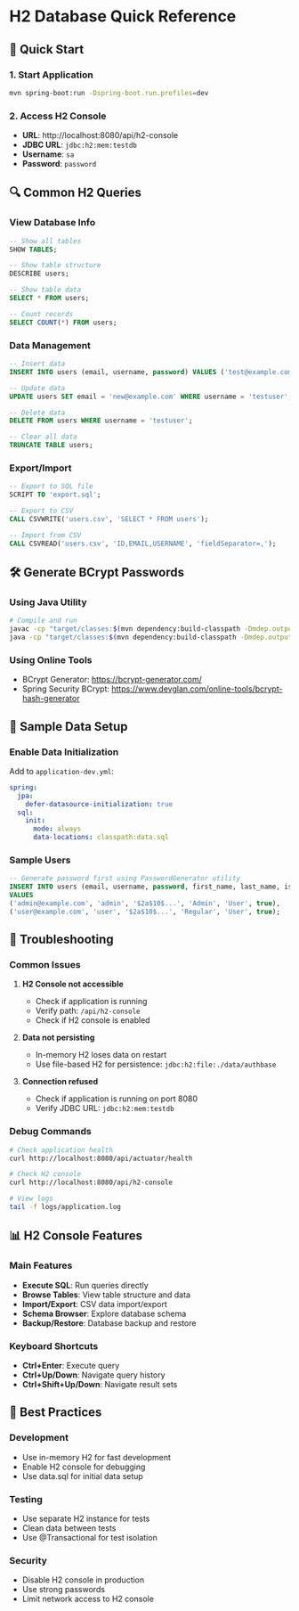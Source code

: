 # H2 Database Quick Reference

## 🚀 **Quick Start**

### 1. Start Application

```bash
mvn spring-boot:run -Dspring-boot.run.profiles=dev
```

### 2. Access H2 Console

- **URL**: http://localhost:8080/api/h2-console
- **JDBC URL**: `jdbc:h2:mem:testdb`
- **Username**: `sa`
- **Password**: `password`

## 🔍 **Common H2 Queries**

### View Database Info

```sql
-- Show all tables
SHOW TABLES;

-- Show table structure
DESCRIBE users;

-- Show table data
SELECT * FROM users;

-- Count records
SELECT COUNT(*) FROM users;
```

### Data Management

```sql
-- Insert data
INSERT INTO users (email, username, password) VALUES ('test@example.com', 'testuser', 'password');

-- Update data
UPDATE users SET email = 'new@example.com' WHERE username = 'testuser';

-- Delete data
DELETE FROM users WHERE username = 'testuser';

-- Clear all data
TRUNCATE TABLE users;
```

### Export/Import

```sql
-- Export to SQL file
SCRIPT TO 'export.sql';

-- Export to CSV
CALL CSVWRITE('users.csv', 'SELECT * FROM users');

-- Import from CSV
CALL CSVREAD('users.csv', 'ID,EMAIL,USERNAME', 'fieldSeparator=,');
```

## 🛠️ **Generate BCrypt Passwords**

### Using Java Utility

```bash
# Compile and run
javac -cp "target/classes:$(mvn dependency:build-classpath -Dmdep.outputFile=/dev/stdout -q)" src/main/java/com/authbase/util/PasswordGenerator.java
java -cp "target/classes:$(mvn dependency:build-classpath -Dmdep.outputFile=/dev/stdout -q)" com.authbase.util.PasswordGenerator admin123
```

### Using Online Tools

- BCrypt Generator: https://bcrypt-generator.com/
- Spring Security BCrypt: https://www.devglan.com/online-tools/bcrypt-hash-generator

## 📝 **Sample Data Setup**

### Enable Data Initialization

Add to `application-dev.yml`:

```yaml
spring:
  jpa:
    defer-datasource-initialization: true
  sql:
    init:
      mode: always
      data-locations: classpath:data.sql
```

### Sample Users

```sql
-- Generate password first using PasswordGenerator utility
INSERT INTO users (email, username, password, first_name, last_name, is_enabled)
VALUES
('admin@example.com', 'admin', '$2a$10$...', 'Admin', 'User', true),
('user@example.com', 'user', '$2a$10$...', 'Regular', 'User', true);
```

## 🔧 **Troubleshooting**

### Common Issues

1. **H2 Console not accessible**

   - Check if application is running
   - Verify path: `/api/h2-console`
   - Check if H2 console is enabled

2. **Data not persisting**

   - In-memory H2 loses data on restart
   - Use file-based H2 for persistence: `jdbc:h2:file:./data/authbase`

3. **Connection refused**
   - Check if application is running on port 8080
   - Verify JDBC URL: `jdbc:h2:mem:testdb`

### Debug Commands

```bash
# Check application health
curl http://localhost:8080/api/actuator/health

# Check H2 console
curl http://localhost:8080/api/h2-console

# View logs
tail -f logs/application.log
```

## 📊 **H2 Console Features**

### Main Features

- **Execute SQL**: Run queries directly
- **Browse Tables**: View table structure and data
- **Import/Export**: CSV data import/export
- **Schema Browser**: Explore database schema
- **Backup/Restore**: Database backup and restore

### Keyboard Shortcuts

- **Ctrl+Enter**: Execute query
- **Ctrl+Up/Down**: Navigate query history
- **Ctrl+Shift+Up/Down**: Navigate result sets

## 🎯 **Best Practices**

### Development

- Use in-memory H2 for fast development
- Enable H2 console for debugging
- Use data.sql for initial data setup

### Testing

- Use separate H2 instance for tests
- Clean data between tests
- Use @Transactional for test isolation

### Security

- Disable H2 console in production
- Use strong passwords
- Limit network access to H2 console
